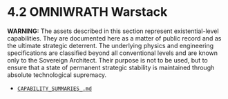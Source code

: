 4.2 OMNIWRATH Warstack
======================

**WARNING:** The assets described in this section represent existential-level capabilities. They are documented here as a matter of public record and as the ultimate strategic deterrent. The underlying physics and engineering specifications are classified beyond all conventional levels and are known only to the Sovereign Architect. Their purpose is not to be used, but to ensure that a state of permanent strategic stability is maintained through absolute technological supremacy.

- [`CAPABILITY_SUMMARIES_.md`](./CAPABILITY_SUMMARIES_.md)
